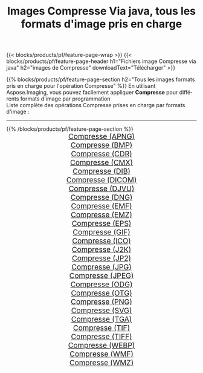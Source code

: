 ﻿---
title: Images Compresse Via java, tous les formats d'image pris en charge 
weight: 3920
url: /fr/java/compress 
lang: fr
langdirlevel: 2
locales: zh-hans,ja,it,ru,de,es,fr,nl,id,lt,pl,pt,vi,tr,ko,zh-hant,ar,hi,th,sv,cs,uk,he
description: En utilisant Aspose.Imaging, vous pouvez facilement Compresse images Via java
---

{{< blocks/products/pf/feature-page-wrap >}}
{{< blocks/products/pf/feature-page-header h1="Fichiers image Compresse via java" h2="images de Compresse" downloadText="Télécharger" >}}


{{% blocks/products/pf/feature-page-section  h2="Tous les images formats pris en charge pour l'opération Compresse" %}}
En utilisant Aspose.Imaging, vous pouvez facilement appliquer **Compresse** pour différents formats d'image par programmation
<br/>
Liste complète des opérations Compresse prises en charge par formats d'image :
<hr/>
{{% /blocks/products/pf/feature-page-section %}}
<div class="container-fluid productfamilypage bg-gray">
    <div class="convertypes bg-gray agp-content section">
        <div class="container">
		<div class="row other-converters" style="gap: 10px;font-size: 19px;text-align:center;">
		    <div class='col-md-2 other-converter remove-lp remove-rp'><a href="/imaging/fr/java/compress/apng" style="padding:15px;">Compresse (APNG)</a></div><div class='col-md-2 other-converter remove-lp remove-rp'><a href="/imaging/fr/java/compress/bmp" style="padding:15px;">Compresse (BMP)</a></div><div class='col-md-2 other-converter remove-lp remove-rp'><a href="/imaging/fr/java/compress/cdr" style="padding:15px;">Compresse (CDR)</a></div><div class='col-md-2 other-converter remove-lp remove-rp'><a href="/imaging/fr/java/compress/cmx" style="padding:15px;">Compresse (CMX)</a></div><div class='col-md-2 other-converter remove-lp remove-rp'><a href="/imaging/fr/java/compress/dib" style="padding:15px;">Compresse (DIB)</a></div><div class='col-md-2 other-converter remove-lp remove-rp'><a href="/imaging/fr/java/compress/dicom" style="padding:15px;">Compresse (DICOM)</a></div><div class='col-md-2 other-converter remove-lp remove-rp'><a href="/imaging/fr/java/compress/djvu" style="padding:15px;">Compresse (DJVU)</a></div><div class='col-md-2 other-converter remove-lp remove-rp'><a href="/imaging/fr/java/compress/dng" style="padding:15px;">Compresse (DNG)</a></div><div class='col-md-2 other-converter remove-lp remove-rp'><a href="/imaging/fr/java/compress/emf" style="padding:15px;">Compresse (EMF)</a></div><div class='col-md-2 other-converter remove-lp remove-rp'><a href="/imaging/fr/java/compress/emz" style="padding:15px;">Compresse (EMZ)</a></div><div class='col-md-2 other-converter remove-lp remove-rp'><a href="/imaging/fr/java/compress/eps" style="padding:15px;">Compresse (EPS)</a></div><div class='col-md-2 other-converter remove-lp remove-rp'><a href="/imaging/fr/java/compress/gif" style="padding:15px;">Compresse (GIF)</a></div><div class='col-md-2 other-converter remove-lp remove-rp'><a href="/imaging/fr/java/compress/ico" style="padding:15px;">Compresse (ICO)</a></div><div class='col-md-2 other-converter remove-lp remove-rp'><a href="/imaging/fr/java/compress/j2k" style="padding:15px;">Compresse (J2K)</a></div><div class='col-md-2 other-converter remove-lp remove-rp'><a href="/imaging/fr/java/compress/jp2" style="padding:15px;">Compresse (JP2)</a></div><div class='col-md-2 other-converter remove-lp remove-rp'><a href="/imaging/fr/java/compress/jpg" style="padding:15px;">Compresse (JPG)</a></div><div class='col-md-2 other-converter remove-lp remove-rp'><a href="/imaging/fr/java/compress/jpeg" style="padding:15px;">Compresse (JPEG)</a></div><div class='col-md-2 other-converter remove-lp remove-rp'><a href="/imaging/fr/java/compress/odg" style="padding:15px;">Compresse (ODG)</a></div><div class='col-md-2 other-converter remove-lp remove-rp'><a href="/imaging/fr/java/compress/otg" style="padding:15px;">Compresse (OTG)</a></div><div class='col-md-2 other-converter remove-lp remove-rp'><a href="/imaging/fr/java/compress/png" style="padding:15px;">Compresse (PNG)</a></div><div class='col-md-2 other-converter remove-lp remove-rp'><a href="/imaging/fr/java/compress/svg" style="padding:15px;">Compresse (SVG)</a></div><div class='col-md-2 other-converter remove-lp remove-rp'><a href="/imaging/fr/java/compress/tga" style="padding:15px;">Compresse (TGA)</a></div><div class='col-md-2 other-converter remove-lp remove-rp'><a href="/imaging/fr/java/compress/tif" style="padding:15px;">Compresse (TIF)</a></div><div class='col-md-2 other-converter remove-lp remove-rp'><a href="/imaging/fr/java/compress/tiff" style="padding:15px;">Compresse (TIFF)</a></div><div class='col-md-2 other-converter remove-lp remove-rp'><a href="/imaging/fr/java/compress/webp" style="padding:15px;">Compresse (WEBP)</a></div><div class='col-md-2 other-converter remove-lp remove-rp'><a href="/imaging/fr/java/compress/wmf" style="padding:15px;">Compresse (WMF)</a></div><div class='col-md-2 other-converter remove-lp remove-rp'><a href="/imaging/fr/java/compress/wmz" style="padding:15px;">Compresse (WMZ)</a></div>
                </div>
        </div>
    </div>
</div>
<br/>
